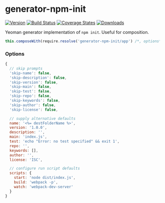 # generator-npm-init

[![Version][npm-version-shield]][npm]
[![Build Status][build-status-shield]][build-status]
[![Coverage States][codecov-shield]][codecov]
[![Downloads][npm-stats-shield]][npm-stats]

Yeoman generator implementation of `npm init`. Useful for composition.

```javascript
this.composeWith(require.resolve('generator-npm-init/app') /*, options*/)
```

### Options

```javascript
{
  // skip prompts
  'skip-name': false,
  'skip-description': false,
  'skip-version': false,
  'skip-main': false,
  'skip-test': false,
  'skip-repo': false,
  'skip-keywords': false,
  'skip-author': false,
  'skip-license': false,

  // supply alternative defaults
  name: '<%= destFolderName %>',
  version: '1.0.0',
  description: '',
  main: 'index.js',
  test: 'echo "Error: no test specified" && exit 1',
  repo: '',
  keywords: [],
  author: '',
  license: 'ISC',

  // configure run script defaults
  scripts: {
    start: 'node dist/index.js',
    build: 'webpack -p',
    watch: 'webpack-dev-server'
  }
}
```

[build-status]: https://github.com/caseyWebb/generator-npm-init/actions/workflows/nodejs.yml
[build-status-shield]: https://img.shields.io/travis/caseyWebb/generator-npm-init/master.svg
[codecov]: https://codecov.io/gh/caseyWebb/generator-npm-init
[codecov-shield]: https://img.shields.io/codecov/c/github/caseyWebb/generator-npm-init.svg
[npm]: https://www.npmjs.com/package/generator-npm-init
[npm-version-shield]: https://img.shields.io/npm/v/generator-npm-init.svg
[npm-stats]: http://npm-stat.com/charts.html?package=generator-npm-init&author=&from=&to=
[npm-stats-shield]: https://img.shields.io/npm/dt/generator-npm-init.svg?maxAge=2592000
